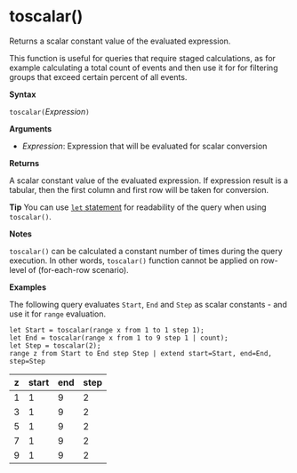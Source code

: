 # toscalar()

Returns a scalar constant value of the evaluated expression. 

This function is useful for queries that require staged calculations, as for example
calculating a total count of events and then use it for for filtering groups
that exceed certain percent of all events. 

**Syntax**

`toscalar(`*Expression*`)`

**Arguments**

* *Expression*: Expression that will be evaluated for scalar conversion  

**Returns**

A scalar constant value of the evaluated expression.
If expression result is a tabular, then the first column and first row will be taken for conversion.

**Tip**
You can use [`let` statement](letstatement.md) for readability of the query when using `toscalar()`. 

**Notes**

`toscalar()` can be calculated a constant number of times during the query execution.
In other words, `toscalar()` function cannot be applied on row-level of (for-each-row scenario).

**Examples**

The following query evaluates `Start`, `End` and `Step` as scalar constants - and
use it for `range` evaluation. 

```kusto
let Start = toscalar(range x from 1 to 1 step 1); 
let End = toscalar(range x from 1 to 9 step 1 | count); 
let Step = toscalar(2);
range z from Start to End step Step | extend start=Start, end=End, step=Step
```

|z|start|end|step|
|---|---|---|---|
|1|1|9|2|
|3|1|9|2|
|5|1|9|2|
|7|1|9|2|
|9|1|9|2|


